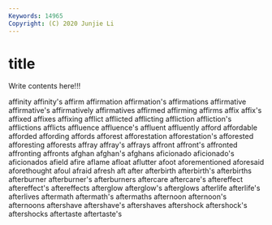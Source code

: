 ```yaml
---
Keywords: 14965
Copyright: (C) 2020 Junjie Li
---
```


# title

Write contents here!!!
 
affinity 
affinity's 
affirm
affirmation 
affirmation's 
affirmations 
affirmative 
affirmative's 
affirmatively 
affirmatives 
affirmed 
affirming 
affirms
affix 
affix's 
affixed 
affixes 
affixing 
afflict 
afflicted 
afflicting 
affliction 
affliction's
afflictions 
afflicts 
affluence 
affluence's 
affluent 
affluently 
afford 
affordable 
afforded 
affording
affords 
afforest 
afforestation 
afforestation's 
afforested 
afforesting 
afforests 
affray 
affray's 
affrays
affront 
affront's 
affronted 
affronting 
affronts 
afghan 
afghan's 
afghans 
aficionado 
aficionado's
aficionados 
afield 
afire 
aflame 
afloat 
aflutter 
afoot 
aforementioned 
aforesaid 
aforethought
afoul 
afraid 
afresh 
aft 
after 
afterbirth 
afterbirth's 
afterbirths 
afterburner 
afterburner's
afterburners 
aftercare 
aftercare's 
aftereffect 
aftereffect's 
aftereffects 
afterglow 
afterglow's 
afterglows 
afterlife
afterlife's 
afterlives 
aftermath 
aftermath's 
aftermaths 
afternoon 
afternoon's 
afternoons 
aftershave 
aftershave's
aftershaves 
aftershock 
aftershock's 
aftershocks 
aftertaste 
aftertaste's 
